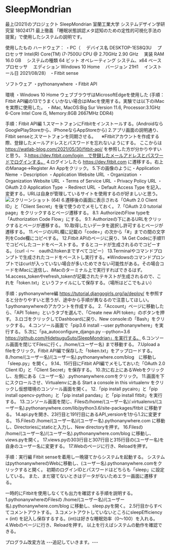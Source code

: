 # SleepMondrian
最上(2021)のプロジェクト
SleepMondrian
室蘭工業大学 システムデザイン学研究室 18024171 最上徹義
「睡眠状態誤認メタ認知のための定性的可視化手法の提案」で使用したシステムの説明です。

使用したもの
ハードウェア：
・PC（
　デバイス名	DESKTOP-1ES8Q3U
　プロセッサ	Intel(R) Core(TM) i7-7500U CPU @ 2.70GHz   2.90 GHz
　実装 RAM	16.0 GB
　システムの種類	64 ビット オペレーティング システム、x64 ベース プロセッサ
　エディション	Windows 10 Home
　バージョン	21H1
　インストール日	‎2021/‎08/‎28）
・Fitbit sense

ソフトウェア
・pythonanywhere
・Fitbit API

環境
・Windows 10 Home ウェブブラウザはMicrosoftEdgeを使用した
(手順：Fitbit API編の13でうまくいかない場合はiMacを使用する。実験では以下のiMacを実際に使用した。
・iMac, MacOS:Big Sur Version 11.6, Processor:3.1GHz 6-Core Intel Core i5, Memory:8GB 2667MHz DDR4)

手順：Fitbit API編
1.スマートフォンにFitbitをインストールする。(AndroidならGooglePlayStoreから、iPhoneならAppStoreから)
2.アプリ画面の説明通り、Fitbit senseとスマートフォンを同期させる。
　※Fitbitアカウントを作成する際、登録したメールアドレスとパスワードを忘れないようにする。
ここからは　https://watlab-blog.com/2021/05/30/fitbit-api/ を参照した方が分かりやすいと思う。
3.https://dev.fitbit.com/login　で登録したメールアドレスとパスワードでログインする。
4.ログインしたら https://dev.fitbit.com に遷移する。右上のManage→Register An Appをクリック。
5.下の画像のように・Application Neme ・Description ・Application Website URL ・Organization ・Organization Website URL ・Terms of Service URL ・Privacy Policy URL ・OAuth 2.0 Application Type ・Redirect URL ・Default Access Type を記入、変更する。URLは自身が管理しているサイトを使用するのが好ましいと思う。
![スクリーンショット (64)](https://user-images.githubusercontent.com/92623489/152735133-e0305e32-8e29-4c73-8353-bfd61fed6813.png)
6.遷移後の画面に表示される「OAuth 2.0 Client ID」と「Client Secret」を後で使うのでメモしておく。
7.「OAuth 2.0 tutorial page」をクリックするとページ遷移する。
8.1: AuthorizeのFlow typeを「Authorization Code Flow」にする。
9.1: Authorizeの下にあるURLをクリックするとページが遷移する。
10.取得したいデータを選択し許可するとページが遷移する。
11.ページのURL欄に記載の「code=」の次から「#」までの間の文字列をCode欄にコピペする。
12.Fitbit APIのページに戻り、1A Get Codeに手順11でコピペしたコードをペーストする。するとコードが生成されるのでコピーする。（curl -i ～　oauth2/tokenまですべてコピー）
13.Terminalやコマンドプロンプトで生成されたコードをペーストし実行する。※Windowsのコマンドプロンプトではcurlが入っていない場合が多いためできない可能性がある。その場合コードをiMacに送信し、iMacのターミナル上で実行すればできるはず。
14.access_tokenやrefresh_tokenが記載されたテキストが生成されるので、これを「token.txt」というファイルにして保存する。（場所はどこでもよい）

手順：pythonanywhere編
https://tutorial.djangogirls.org/ja/deploy/ を参照すると分かりやすいと思うが、途中から手順が異なるので注意してほしい。
1.pythonanywhereのアカウントを作成する。
2.「Account」ページに移動したら、「API Token」というタブを選んで、「Create new API token」のボタンを押す。
3.ロゴをクリックしてDashboardに戻り、New console:の「Bash」をクリックする。
4.コンソール画面で「pip3.6 install --user pythonanywhere」を実行する。
5.次に「pa_autoconfigure_django.py --python=3.6 https://github.com/HidetsuguSuto/SleepMondrian」を実行する。
6.コンソール画面を閉じてFilesに行く。/home/(ユーザー名) まで移動する。
7.Upload a fileをクリック。Fitbit API編で保存した「token.txt」をアップロードする。
8./home/(ユーザー名)/(ユーザー名).pythonanywhere.com/blog　に移動し「sleep.py」を開く。
9.14、15行目にFitbit API編でメモしておいた「OAuth 2.0 Client ID」と「Client Secret」を保存する。
10.次に右上にあるWebをクリックし、左側にある（ユーザー名）.pythonanywhere.comをクリック。
11.画面を下にスクロールさせ、Virtualenv:にある Start a console in this virtualenv をクリックし仮想環境のコンソール画面を開く。
12.「pip install pycairo」と「pip install opencv-python」と「pip install pandas」と「pip install fitbit」を実行する。
13.コンソール画面を閉じ、Filesの/home/(ユーザー名)/.virtualenvs/(ユーザー名).pythonanywhere.com/lib/python3.6/site-packages/fitbit に移動する。
14.api.pyを開き、23行目と191行目にあるAPI_versionを1から1.2に変更する。
15.Filesの /home/(ユーザー名)/(ユーザー名).pythonanywhere.com に移動し、Directoriesにstaticと入力し、New directoryを押す。
16.Filesの /home/(ユーザー名)/(ユーザー名).pythonanywhere.com/blog に移動し、views.pyを開く。
17.views.pyの303行目と307行目と315行目の(ユーザー名)を自身のユーザー名に変更する。
17.Webのページに行き、Reloadを押す。

手順：実行編
Fitbit senseを着用し一晩寝てからシステムを起動する。
システムはpythonanywhereのWebに移動し、(ユーザー名).pythonanywhere.comをクリックすると開く。
初期のログインIDとパスワードはどちらも「sleep」に設定している。
また、まだ寝てないときはデータがないためエラー画面に遷移する。

一時的にFitbitを使用しなくても出力を確認する手順を説明する。
1.pythonanywhereのFilesの /home/(ユーザー名)/(ユーザー名).pythonanywhere.com/blog に移動し、sleep.pyを開く。
2.5行目からすべてコメントアウトする。
3.コメントアウトしていないところにsleepEfficiency = (int) を記入し保存するする。(int)は好きな睡眠効率（0～100）を入れる。
4.Webのページに行き、Reloadを押す。
以上を行えばシステムの動作を確認できる。

プログラム改変方法
---追記していきます。---

